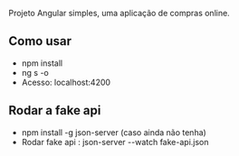 Projeto Angular simples, uma aplicação de compras online.

## Como usar 

- npm install
- ng s -o
- Acesso: localhost:4200

## Rodar a fake api

- npm install -g json-server (caso ainda não tenha)
- Rodar fake api : json-server --watch fake-api.json

